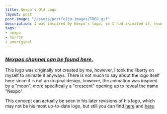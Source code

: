 ```yaml
---
title: Nexpo's Old Logo
layout: post
post-image: "/assets/portfolio-images/TREO.gif"
description: I was inspired by Nexpo's logo, so I had animated it, however, the logo design itself is not by me.
tags:
- nexpo
- horror
- unoriginal
---
```


### ***[Nexpos channel can be found here.](https://www.youtube.com/c/Nexpo/)***

This logo was originally not created by me, however, I took the liberty on myself to animate it anyways. There is not much to say about the logo itself here since it is not an original design, however, the animation was inspired by a "moon", more specifically a "crescent" opening up to reveal the name "Nexpo".

This concept can actually be seen in his later revisions of his logo, which may not be his most up-to-date logo, but still you can find [here](https://business.facebook.com/NexpoYT/photos/2654603714819252/) and [here](https://business.facebook.com/NexpoYT/photos/2654600218152935/).